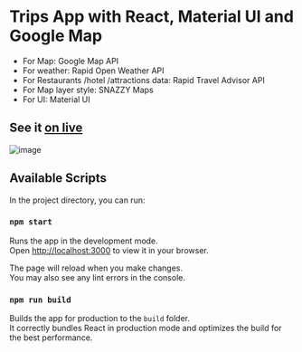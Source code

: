 # Trips App with React, Material UI and Google Map

- For Map: Google Map API
- For weather: Rapid Open Weather API
- For Restaurants /hotel /attractions data: Rapid Travel Advisor API
- For Map layer style: SNAZZY Maps
- For UI: Material UI

## See it [on live](https://trips-79ghw1jor-famzila.vercel.app/)

![image](https://user-images.githubusercontent.com/37409120/162404285-7a3daacc-88c1-44fc-b31e-6ec4c5394548.png)

## Available Scripts

In the project directory, you can run:

### `npm start`

Runs the app in the development mode.\
Open [http://localhost:3000](http://localhost:3000) to view it in your browser.

The page will reload when you make changes.\
You may also see any lint errors in the console.

### `npm run build`

Builds the app for production to the `build` folder.\
It correctly bundles React in production mode and optimizes the build for the best performance.

